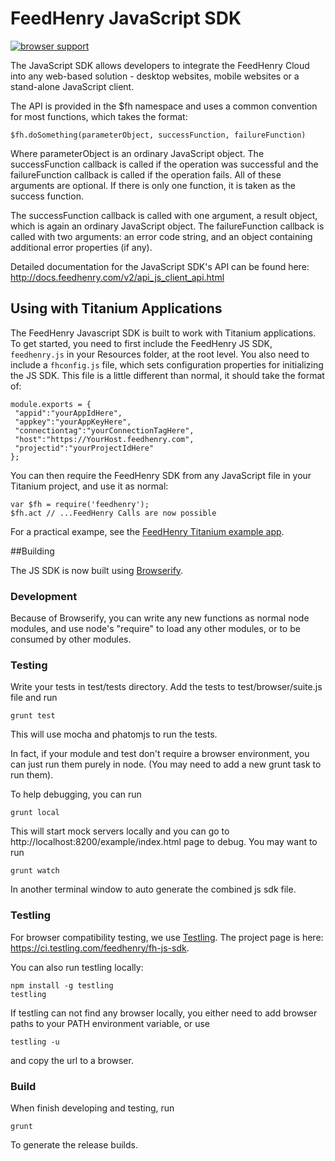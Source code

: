 FeedHenry JavaScript SDK
========================
[![browser support](https://ci.testling.com/feedhenry/fh-js-sdk.png)
](https://ci.testling.com/feedhenry/fh-js-sdk)

The JavaScript SDK allows developers to integrate the FeedHenry Cloud into any web-based solution - desktop websites, mobile websites or a stand-alone JavaScript client.

The API is provided in the $fh namespace and uses a common convention for most functions, which takes the format:

    $fh.doSomething(parameterObject, successFunction, failureFunction)

Where parameterObject is an ordinary JavaScript object. The successFunction callback is called if the operation was successful and the failureFunction callback is called if the operation fails. All of these arguments are optional. If there is only one function, it is taken as the success function.

The successFunction callback is called with one argument, a result object, which is again an ordinary JavaScript object. The failureFunction callback is called with two arguments: an error code string, and an object containing additional error properties (if any).

Detailed documentation for the JavaScript SDK's API can be found here: http://docs.feedhenry.com/v2/api_js_client_api.html

## Using with Titanium Applications
The FeedHenry Javascript SDK is built to work with Titanium applications. To get started, you need to first include the FeedHenry JS SDK, `feedhenry.js` in your Resources folder, at the root level. You also need to include a `fhconfig.js` file, which sets configuration properties for initializing the JS SDK. This file is a little different than normal, it should take the format of:

    module.exports = {
     "appid":"yourAppIdHere",
     "appkey":"yourAppKeyHere",
     "connectiontag":"yourConnectionTagHere",
     "host":"https://YourHost.feedhenry.com",
     "projectid":"yourProjectIdHere"
    };

You can then require the FeedHenry SDK from any JavaScript file in your Titanium project, and use it as normal:
	
  	var $fh = require('feedhenry');
  	$fh.act // ...FeedHenry Calls are now possible
	
For a practical exampe, see the [FeedHenry Titanium example app](https://github.com/feedhenry-training/fh-titanium-example).
	

##Building

The JS SDK is now built using [Browserify](http://browserify.org/). 

### Development

Because of Browserify, you can write any new functions as normal node modules, and use node's "require" to load any other modules, or to be consumed by other modules.

### Testing

Write your tests in test/tests directory. Add the tests to test/browser/suite.js file and run

```
grunt test
```

This will use mocha and phatomjs to run the tests.

In fact, if your module and test don't require a browser environment, you can just run them purely in node. (You may need to add a new grunt task to run them).

To help debugging, you can run

```
grunt local
```

This will start mock servers locally and you can go to http://localhost:8200/example/index.html page to debug. You may want to run 

```
grunt watch
```

In another terminal window to auto generate the combined js sdk file.

### Testling

For browser compatibility testing, we use [Testling](https://ci.testling.com/). The project page is here: https://ci.testling.com/feedhenry/fh-js-sdk.

You can also run testling locally:

```
npm install -g testling
testling
```

If testling can not find any browser locally, you either need to add browser paths to your PATH environment variable, or use

```
testling -u
```
and copy the url to a browser.

### Build

When finish developing and testing, run

```
grunt
```
To generate the release builds.